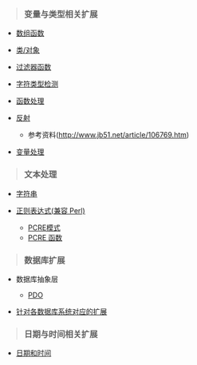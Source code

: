 > ### 变量与类型相关扩展

* [数组函数](http://php.net/manual/zh/book.array.php)

* [类/对象](http://php.net/manual/zh/book.classobj.php)

* [过滤器函数](http://php.net/manual/zh/book.filter.php)

* [字符类型检测](http://php.net/manual/zh/book.ctype.php)

* [函数处理](http://php.net/manual/zh/book.funchand.php)

* [反射](http://php.net/manual/zh/book.reflection.php)

  - 参考资料(http://www.jb51.net/article/106769.htm)
  
* [变量处理](http://php.net/manual/zh/book.var.php)

> ### 文本处理

* [字符串](http://php.net/manual/zh/ref.strings.php)

* [正则表达式(兼容 Perl)](http://php.net/manual/zh/book.pcre.php)

  - [PCRE模式](http://php.net/manual/zh/pcre.pattern.php)
  - [PCRE 函数](http://php.net/manual/zh/ref.pcre.php)
  
> ### 数据库扩展

* 数据库抽象层

  - [PDO](http://php.net/manual/zh/book.pdo.php)

* [针对各数据库系统对应的扩展](http://php.net/manual/zh/refs.database.php)

> ### 日期与时间相关扩展

  - [日期和时间](http://php.net/manual/zh/book.datetime.php)